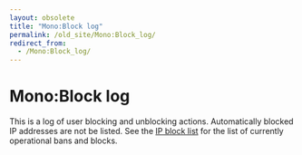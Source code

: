 ```yaml
---
layout: obsolete
title: "Mono:Block log"
permalink: /old_site/Mono:Block_log/
redirect_from:
  - /Mono:Block_log/
---
```


Mono:Block log
==============

This is a log of user blocking and unblocking actions. Automatically blocked IP addresses are not be listed. See the [IP block list]({{site.github.url}}/old_site/Special:BlockList "Special:BlockList") for the list of currently operational bans and blocks.

